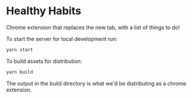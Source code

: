 # Healthy Habits

Chrome extension that replaces the new tab, with a list of things to do!

To start the server for local development run:

```sh
yarn start
```

To build assets for distribution:

```sh
yarn build
```

The output in the build directory is what we'd be distributing as a chrome extension.
